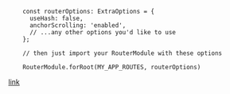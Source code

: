         const routerOptions: ExtraOptions = {
          useHash: false,
          anchorScrolling: 'enabled',
          // ...any other options you'd like to use
        };
        
        // then just import your RouterModule with these options
        
        RouterModule.forRoot(MY_APP_ROUTES, routerOptions)

[link](https://stackoverflow.com/questions/50836497/using-html-anchor-link-id-in-angular-6)